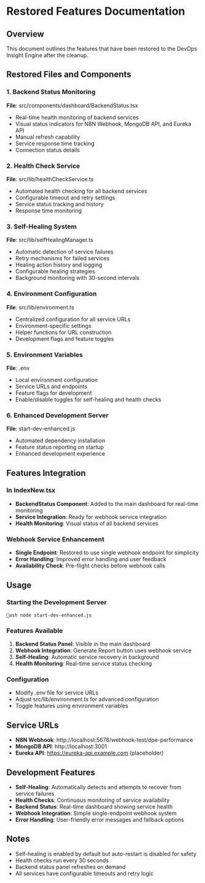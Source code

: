 ﻿# Restored Features Documentation

## Overview
This document outlines the features that have been restored to the DevOps Insight Engine after the cleanup.

## Restored Files and Components

### 1. Backend Status Monitoring
**File**: src/components/dashboard/BackendStatus.tsx
- Real-time health monitoring of backend services
- Visual status indicators for N8N Webhook, MongoDB API, and Eureka API
- Manual refresh capability
- Service response time tracking
- Connection status details

### 2. Health Check Service
**File**: src/lib/healthCheckService.ts
- Automated health checking for all backend services
- Configurable timeout and retry settings
- Service status tracking and history
- Response time monitoring

### 3. Self-Healing System
**File**: src/lib/selfHealingManager.ts
- Automatic detection of service failures
- Retry mechanisms for failed services
- Healing action history and logging
- Configurable healing strategies
- Background monitoring with 30-second intervals

### 4. Environment Configuration
**File**: src/lib/environment.ts
- Centralized configuration for all service URLs
- Environment-specific settings
- Helper functions for URL construction
- Development flags and feature toggles

### 5. Environment Variables
**File**: .env
- Local environment configuration
- Service URLs and endpoints
- Feature flags for development
- Enable/disable toggles for self-healing and health checks

### 6. Enhanced Development Server
**File**: start-dev-enhanced.js
- Automated dependency installation
- Feature status reporting on startup
- Enhanced development experience

## Features Integration

### In IndexNew.tsx
- **BackendStatus Component**: Added to the main dashboard for real-time monitoring
- **Service Integration**: Ready for webhook service integration
- **Health Monitoring**: Visual status of all backend services

### Webhook Service Enhancement
- **Single Endpoint**: Restored to use single webhook endpoint for simplicity
- **Error Handling**: Improved error handling and user feedback
- **Availability Check**: Pre-flight checks before webhook calls

## Usage

### Starting the Development Server
`ash
node start-dev-enhanced.js
`

### Features Available
1. **Backend Status Panel**: Visible in the main dashboard
2. **Webhook Integration**: Generate Report button uses webhook service
3. **Self-Healing**: Automatic service recovery in background
4. **Health Monitoring**: Real-time service status checking

### Configuration
- Modify .env file for service URLs
- Adjust src/lib/environment.ts for advanced configuration
- Toggle features using environment variables

## Service URLs
- **N8N Webhook**: http://localhost:5678/webhook-test/dpe-performance
- **MongoDB API**: http://localhost:3001
- **Eureka API**: https://eureka-api.example.com (placeholder)

## Development Features
- **Self-Healing**: Automatically detects and attempts to recover from service failures
- **Health Checks**: Continuous monitoring of service availability
- **Backend Status**: Real-time dashboard showing service health
- **Webhook Integration**: Simple single-endpoint webhook system
- **Error Handling**: User-friendly error messages and fallback options

## Notes
- Self-healing is enabled by default but auto-restart is disabled for safety
- Health checks run every 30 seconds
- Backend status panel refreshes on demand
- All services have configurable timeouts and retry logic
